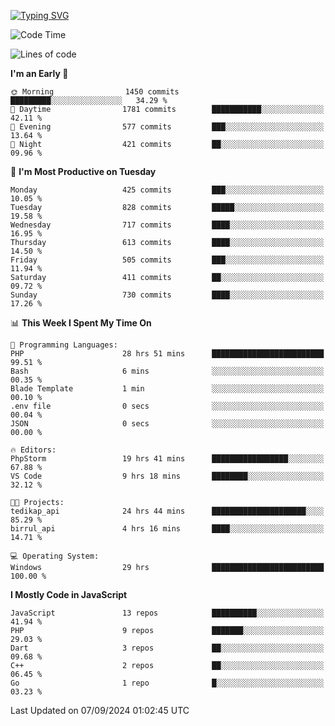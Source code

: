 [![Typing SVG](https://readme-typing-svg.demolab.com?font=Fira+Code&pause=1000&color=F7F7F7&random=false&width=435&lines=Hi+%F0%9F%91%8B%2C+I'm+Rafiu+Sidqi;Junior+Backend+Developer)](https://git.io/typing-svg)
<!--START_SECTION:waka-->
![Code Time](http://img.shields.io/badge/Code%20Time-401%20hrs%2042%20mins-blue)

![Lines of code](https://img.shields.io/badge/From%20Hello%20World%20I%27ve%20Written-1.6%20million%20lines%20of%20code-blue)

**I'm an Early 🐤** 

```text
🌞 Morning                1450 commits        █████████░░░░░░░░░░░░░░░░   34.29 % 
🌆 Daytime                1781 commits        ███████████░░░░░░░░░░░░░░   42.11 % 
🌃 Evening                577 commits         ███░░░░░░░░░░░░░░░░░░░░░░   13.64 % 
🌙 Night                  421 commits         ██░░░░░░░░░░░░░░░░░░░░░░░   09.96 % 
```
📅 **I'm Most Productive on Tuesday** 

```text
Monday                   425 commits         ███░░░░░░░░░░░░░░░░░░░░░░   10.05 % 
Tuesday                  828 commits         █████░░░░░░░░░░░░░░░░░░░░   19.58 % 
Wednesday                717 commits         ████░░░░░░░░░░░░░░░░░░░░░   16.95 % 
Thursday                 613 commits         ████░░░░░░░░░░░░░░░░░░░░░   14.50 % 
Friday                   505 commits         ███░░░░░░░░░░░░░░░░░░░░░░   11.94 % 
Saturday                 411 commits         ██░░░░░░░░░░░░░░░░░░░░░░░   09.72 % 
Sunday                   730 commits         ████░░░░░░░░░░░░░░░░░░░░░   17.26 % 
```


📊 **This Week I Spent My Time On** 

```text
💬 Programming Languages: 
PHP                      28 hrs 51 mins      █████████████████████████   99.51 % 
Bash                     6 mins              ░░░░░░░░░░░░░░░░░░░░░░░░░   00.35 % 
Blade Template           1 min               ░░░░░░░░░░░░░░░░░░░░░░░░░   00.10 % 
.env file                0 secs              ░░░░░░░░░░░░░░░░░░░░░░░░░   00.04 % 
JSON                     0 secs              ░░░░░░░░░░░░░░░░░░░░░░░░░   00.00 % 

🔥 Editors: 
PhpStorm                 19 hrs 41 mins      █████████████████░░░░░░░░   67.88 % 
VS Code                  9 hrs 18 mins       ████████░░░░░░░░░░░░░░░░░   32.12 % 

🐱‍💻 Projects: 
tedikap_api              24 hrs 44 mins      █████████████████████░░░░   85.29 % 
birrul_api               4 hrs 16 mins       ████░░░░░░░░░░░░░░░░░░░░░   14.71 % 

💻 Operating System: 
Windows                  29 hrs              █████████████████████████   100.00 % 
```

**I Mostly Code in JavaScript** 

```text
JavaScript               13 repos            ██████████░░░░░░░░░░░░░░░   41.94 % 
PHP                      9 repos             ███████░░░░░░░░░░░░░░░░░░   29.03 % 
Dart                     3 repos             ██░░░░░░░░░░░░░░░░░░░░░░░   09.68 % 
C++                      2 repos             ██░░░░░░░░░░░░░░░░░░░░░░░   06.45 % 
Go                       1 repo              █░░░░░░░░░░░░░░░░░░░░░░░░   03.23 % 
```




 Last Updated on 07/09/2024 01:02:45 UTC
<!--END_SECTION:waka-->
